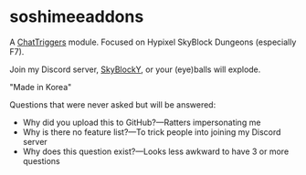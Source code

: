# soshimeeaddons
A [ChatTriggers](https://chattriggers.com/) module. Focused on Hypixel SkyBlock Dungeons (especially F7).

Join my Discord server, [SkyBlockY](https://discord.gg/DqPReM4mwZ), or your (eye)balls will explode.

"Made in Korea"

Questions that were never asked but will be answered:
- Why did you upload this to GitHub?—Ratters impersonating me
- Why is there no feature list?—To trick people into joining my Discord server
- Why does this question exist?—Looks less awkward to have 3 or more questions
